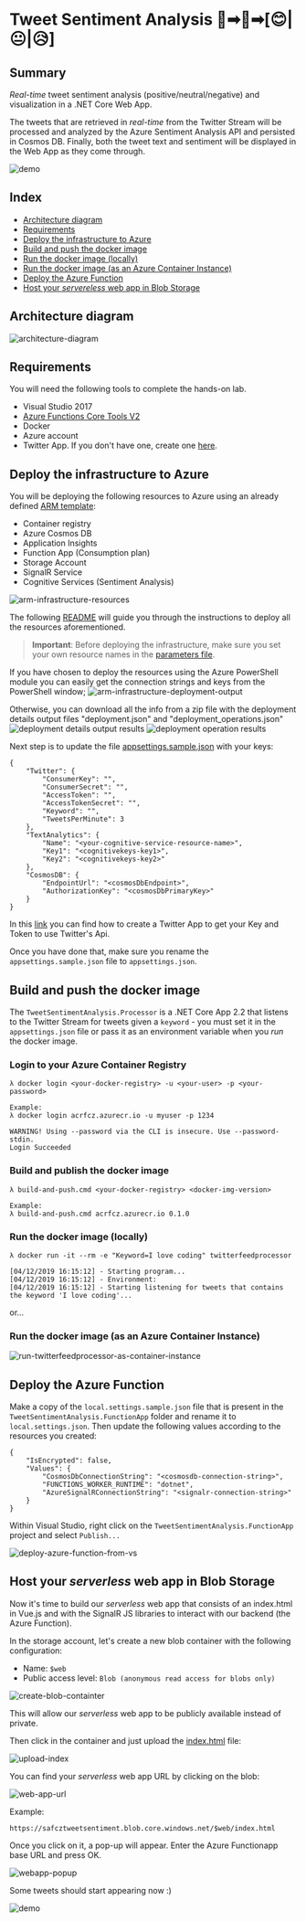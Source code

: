 # Tweet Sentiment Analysis 💬➡🧠➡[😊|😐|😥]

## Summary

 *Real-time* tweet sentiment analysis (positive/neutral/negative) and visualization in a .NET Core Web App.
 
 The tweets that are retrieved in *real-time* from the Twitter Stream will be processed and analyzed by the Azure Sentiment Analysis API and persisted in Cosmos DB. 
 Finally, both the tweet text and sentiment will be displayed in the Web App as they come through.

 ![demo](./docs/images/demo.gif)

## Index

- [Architecture diagram](#architecture-diagram)
- [Requirements](#requirements)
- [Deploy the infrastructure to Azure](#Deploy-the-infrastructure-to-Azure)
- [Build and push the docker image](#Build-and-push-the-docker-image)
- [Run the docker image (locally)](#Run-the-docker-image-(locally))
- [Run the docker image (as an Azure Container Instance)](#Run-the-docker-image-(as-an-Azure-Container-Instance))
- [Deploy the Azure Function](#Deploy-the-Azure-Function)
- [Host your *servereless* web app in Blob Storage](#Host-your-serverless-web-app-in-Blob-Storage)

## Architecture diagram

![architecture-diagram](./docs/images/architecture-diagram.PNG)

## Requirements

You will need the following tools to complete the hands-on lab.

- Visual Studio 2017
- [Azure Functions Core Tools V2](https://github.com/Azure/azure-functions-core-tools#windows)
- Docker
- Azure account
- Twitter App. If you don't have one, create one [here](https://developer.twitter.com/en/apps).

## Deploy the infrastructure to Azure

You will be deploying the following resources to Azure using an already defined [ARM template](./arm-template/azuredeploy.json):

- Container registry
- Azure Cosmos DB
- Application Insights
- Function App (Consumption plan)
- Storage Account
- SignalR Service
- Cognitive Services (Sentiment Analysis)

![arm-infrastructure-resources](./docs/images/arm-infrastructure-resources.PNG)

The following [README](./arm-template/README.md) will guide you through the instructions to deploy all the resources aforementioned.

> **Important**: Before deploying the infrastructure, make sure you set your own resource names in the [parameters file](./arm-template/azuredeploy.parameters.json).

If you have chosen to deploy the resources using the Azure PowerShell module you can easily get the connection strings and keys from the PowerShell window; 
![arm-infrastructure-deployment-output](./docs/images/arm-infrastructure-deployment-output.PNG)

Otherwise, you can download all the info from a zip file with the deployment details output files "deployment.json" and  "deployment_operations.json" ![deployment details output results](./docs/images/deployment-results.PNG) 
![deployment operation results](./docs/images/deployment-operation-results.PNG) 

Next step is to update the file [appsettings.sample.json](./TweetSentimentAnalysis.Processor/appsettings.sample.json) with your keys:

    {
        "Twitter": {
            "ConsumerKey": "",
            "ConsumerSecret": "",
            "AccessToken": "",
            "AccessTokenSecret": "",
            "Keyword": "",
            "TweetsPerMinute": 3
        },        
        "TextAnalytics": {
            "Name": "<your-cognitive-service-resource-name>",
            "Key1": "<cognitivekeys-key1>",
            "Key2": "<cognitivekeys-key2>"
        },
        "CosmosDB": {
            "EndpointUrl": "<cosmosDbEndpoint>",
            "AuthorizationKey": "<cosmosDbPrimaryKey>"
        }
    }
In this [link](https://developer.twitter.com/en/docs/basics/apps/guides/the-app-management-dashboard) you can find how to create a Twitter App to get your Key and Token to use Twitter's Api.

Once you have done that, make sure you rename the `appsettings.sample.json` file to `appsettings.json`.

## Build and push the docker image

The `TweetSentimentAnalysis.Processor` is a .NET Core App 2.2 that listens to the Twitter Stream for tweets given a `keyword` - you must set it in the `appsettings.json` file or pass it as an environment variable when you *run* the docker image.

### Login to your Azure Container Registry

    λ docker login <your-docker-registry> -u <your-user> -p <your-password>

    Example:
    λ docker login acrfcz.azurecr.io -u myuser -p 1234

    WARNING! Using --password via the CLI is insecure. Use --password-stdin.
    Login Succeeded

### Build and publish the docker image

    λ build-and-push.cmd <your-docker-registry> <docker-img-version>

    Example:
    λ build-and-push.cmd acrfcz.azurecr.io 0.1.0

### Run the docker image (locally)

    λ docker run -it --rm -e "Keyword=I love coding" twitterfeedprocessor

    [04/12/2019 16:15:12] - Starting program...
    [04/12/2019 16:15:12] - Environment:
    [04/12/2019 16:15:12] - Starting listening for tweets that contains the keyword 'I love coding'...

or... 

### Run the docker image (as an Azure Container Instance)

![run-twitterfeedprocessor-as-container-instance](./docs/images/run-twitterfeedprocessor-as-container-instance.PNG)

## Deploy the Azure Function

Make a copy of the `local.settings.sample.json` file that is present in the `TweetSentimentAnalysis.FunctionApp` folder and rename it to `local.settings.json`. Then update the following values according to the resources you created:

    {
        "IsEncrypted": false,
        "Values": {
            "CosmosDbConnectionString": "<cosmosdb-connection-string>",
            "FUNCTIONS_WORKER_RUNTIME": "dotnet",
            "AzureSignalRConnectionString": "<signalr-connection-string>"
        }
    }

Within Visual Studio, right click on the `TweetSentimentAnalysis.FunctionApp` project and select `Publish...`

![deploy-azure-function-from-vs](./docs/images/deploy-azure-function-from-vs.PNG)

## Host your *serverless* web app in Blob Storage

Now it's time to build our *serverless* web app that consists of an index.html in Vue.js and with the SignalR JS libraries to interact with our backend (the Azure Function).

In the storage account, let's create a new blob container with the following configuration:

- Name: `$web`
- Public access level: `Blob (anonymous read access for blobs only)`

![create-blob-containter](./docs/images/create-blob-container.PNG)

This will allow our *serverless* web app to be publicly available instead of private.

Then click in the container and just upload the [index.html](./docs/demo/app/index.html) file:

![upload-index](./docs/images/upload-index.PNG)

You can find your *serverless* web app URL by clicking on the blob:

![web-app-url](./docs/images/web-app-url.PNG)

Example:

    https://safcztweetsentiment.blob.core.windows.net/$web/index.html

Once you click on it, a pop-up will appear. Enter the Azure Functionapp base URL and press OK.

![webapp-popup](./docs/images/webapp-popup.PNG)

Some tweets should start appearing now :)

![demo](./docs/images/demo.gif)